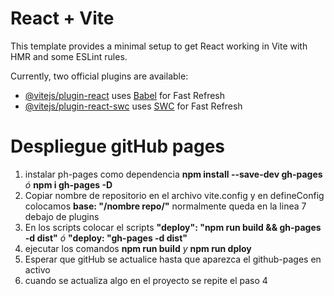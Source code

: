 # React + Vite

This template provides a minimal setup to get React working in Vite with HMR and some ESLint rules.

Currently, two official plugins are available:

- [@vitejs/plugin-react](https://github.com/vitejs/vite-plugin-react/blob/main/packages/plugin-react/README.md) uses [Babel](https://babeljs.io/) for Fast Refresh
- [@vitejs/plugin-react-swc](https://github.com/vitejs/vite-plugin-react-swc) uses [SWC](https://swc.rs/) for Fast Refresh

# Despliegue gitHub pages

1. instalar ph-pages como dependencia **npm install --save-dev gh-pages** _ó_ **npm i gh-pages -D**
2. Copiar nombre de repositorio en el archivo vite.config y en defineConfig colocamos **base: "/nombre repo/"** normalmente queda en la linea 7 debajo de plugins
3. En los scripts colocar el scripts **"deploy": "npm run build && gh-pages -d dist"** _ó_ **"deploy: "gh-pages -d dist"**
4. ejecutar los comandos **npm run build** _y_ **npm run dploy**
5. Esperar que gitHub se actualice hasta que aparezca el github-pages en activo
6. cuando se actualiza algo en el proyecto se repite el paso 4
